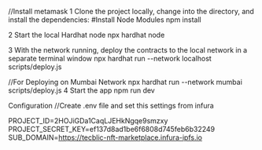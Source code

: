 
//Install metamask 
1 Clone the project locally, change into the directory, and install the dependencies:
#Install Node Modules
   npm install
    
2 Start the local Hardhat node
   npx hardhat node

3 With the network running, deploy the contracts to the local network in a separate terminal window
   npx hardhat run --network localhost scripts/deploy.js

//For Deploying on Mumbai Network 
   npx hardhat run --network mumbai scripts/deploy.js
4 Start the app
   npm run dev

Configuration
//Create .env file and set this settings from infura

  PROJECT_ID=2HOJiGDa1CaqLJEHkNgqe9smzxy
  PROJECT_SECRET_KEY=ef137d8ad1be6f6808d745feb6b32249
  SUB_DOMAIN=https://tecblic-nft-marketplace.infura-ipfs.io





